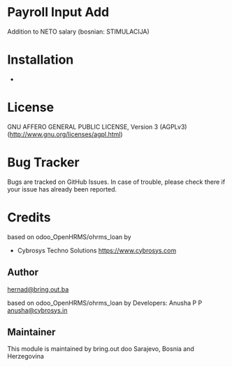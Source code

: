 Payroll Input Add
================================

Addition to NETO salary (bosnian: STIMULACIJA)


Installation
============
-

License
=======
GNU AFFERO GENERAL PUBLIC LICENSE, Version 3 (AGPLv3)
(http://www.gnu.org/licenses/agpl.html)

Bug Tracker
===========
Bugs are tracked on GitHub Issues. In case of trouble, please check there if your issue has already been reported.

Credits
=======


based on odoo_OpenHRMS/ohrms_loan by
* Cybrosys Techno Solutions <https://www.cybrosys.com>

Author
------

hernad@bring.out.ba

based on odoo_OpenHRMS/ohrms_loan by
Developers: Anusha P P <anusha@cybrosys.in>

Maintainer
----------

This module is maintained by bring.out doo Sarajevo, Bosnia and Herzegovina